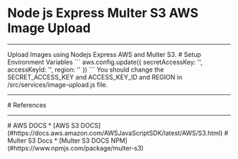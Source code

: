 # Node js Express Multer S3 AWS Image Upload
<hr>
Upload Images using Nodejs Express AWS and Multer S3.
# Setup Environment Variables
```
aws.config.update({
  secretAccessKey: '',
  accessKeyId: '',
  region: ''
})
```
You should change the SECRET_ACCESS_KEY and ACCESS_KEY_ID and REGION in /src/services/image-upload.js file.
<hr>
# References
<hr>
# AWS DOCS
* [AWS S3 DOCS](#https://docs.aws.amazon.com/AWSJavaScriptSDK/latest/AWS/S3.html)
# Multer S3 Docs
* [Multer S3 DOCS NPM](#https://www.npmjs.com/package/multer-s3)
